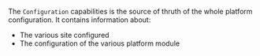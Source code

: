 The `Configuration` capabilities is the source of thruth of the whole platform configuration.
It contains information about:
- The various site configured
- The configuration of the various platform module
